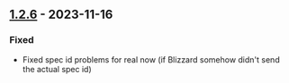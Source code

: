 ## [1.2.6](https://github.com/NintendoLink07/MythicIOGrabber/releases/tag/1.2.6) - 2023-11-16

### Fixed

- Fixed spec id problems for real now (if Blizzard somehow didn't send the actual spec id)